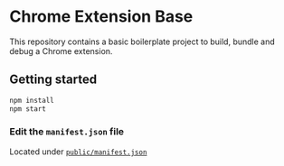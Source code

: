 
# Chrome Extension Base

This repository contains a basic boilerplate project to build, bundle and debug a Chrome extension.

## Getting started

```js
npm install
npm start
```

### Edit the `manifest.json` file

Located under [`public/manifest.json`](./public/manifest.json)
